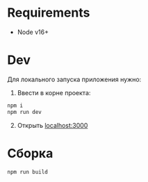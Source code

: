 # Requirements
* Node v16+

# Dev
Для локального запуска приложения нужно:

1. Ввести в корне проекта:
```bash
npm i
npm run dev
```
2. Открыть [localhost:3000](http://localhost:3000/)

# Сборка
```bash
npm run build
```
